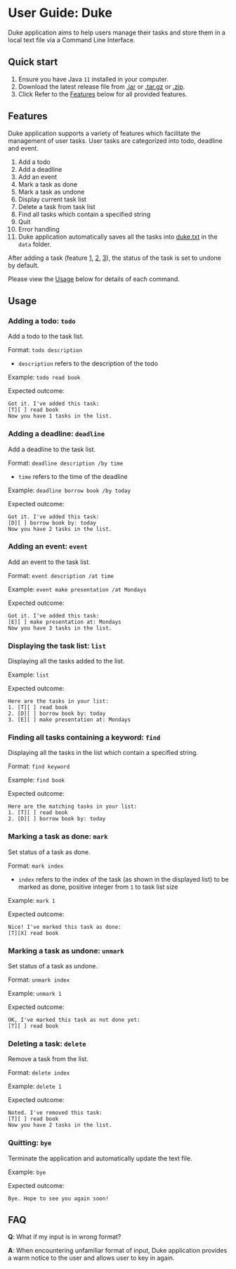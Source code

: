 # User Guide: Duke
Duke application aims to help users manage their tasks and store them in a local
 text file via a Command Line Interface.

## Quick start
1. Ensure you have Java `11` installed in your computer.
2. Download the latest release file from [.jar](https://github.com/wang1351/ip/releases/download/A-Jar/ip.jar) or [.tar.gz](https://github.com/wang1351/ip/archive/refs/tags/A-Jar.tar.gz) or [.zip](https://github.com/wang1351/ip/archive/refs/tags/A-Jar.zip).
3. Click
Refer to the [Features]() below for all provided features.

## Features 
Duke application supports a variety of features which facilitate the management of user tasks. User tasks are categorized
into todo, deadline and event.
1. Add a todo
2. Add a deadline
3. Add an event
4. Mark a task as done
5. Mark a task as undone
6. Display current task list
7. Delete a task from task list
8. Find all tasks which contain a specified string
9. Quit
10. Error handling
11. Duke application automatically saves all the tasks into [duke.txt](../data/duke.txt) in the `data` folder.

After adding a task (feature [1](), [2](), [3]()), the status of the task is set to undone by default.

Please view the [Usage]() below for details of each command.

## Usage

### Adding a todo: `todo` 
Add a todo to the task list.

Format: `todo description`

- `description` refers to the description of the todo 

Example: `todo read book`

Expected outcome:


```
Got it. I've added this task: 
[T][ ] read book
Now you have 1 tasks in the list.
```

### Adding a deadline: `deadline` 
Add a deadline to the task list.

Format: `deadline description /by time`

- `time` refers to the time of the deadline 

Example: `deadline borrow book /by today`

Expected outcome:


```
Got it. I've added this task: 
[D][ ] borrow book by: today
Now you have 2 tasks in the list.
```

### Adding an event: `event` 
Add an event to the task list.

Format: `event description /at time`

Example: `event make presentation /at Mondays`

Expected outcome:


```
Got it. I've added this task: 
[E][ ] make presentation at: Mondays
Now you have 3 tasks in the list.
```

### Displaying the task list: `list` 
Displaying all the tasks added to the list.

Example: `list`

Expected outcome:


```
Here are the tasks in your list:
1. [T][ ] read book
2. [D][ ] borrow book by: today
3. [E][ ] make presentation at: Mondays
```

### Finding all tasks containing a keyword: `find` 
Displaying all the tasks in the list which contain a specified string.

Format: `find keyword`
 
Example: `find book`

Expected outcome:


```
Here are the matching tasks in your list:
1. [T][ ] read book
2. [D][ ] borrow book by: today
```

### Marking a task as done: `mark` 
Set status of a task as done.

Format: `mark index`

- `index` refers to the index of the task (as shown in the displayed list) to be marked as done, positive integer from `1` to task list size

Example: `mark 1`

Expected outcome:

```
Nice! I've marked this task as done:
[T][X] read book
```

### Marking a task as undone: `unmark` 
Set status of a task as undone.

Format: `unmark index`

Example: `unmark 1`

Expected outcome:

```
OK, I've marked this task as not done yet:
[T][ ] read book
```

### Deleting a task: `delete` 
Remove a task from the list.

Format: `delete index`

Example: `delete 1`

Expected outcome:

```
Noted. I've removed this task:
[T][ ] read book
Now you have 2 tasks in the list.
``` 
### Quitting: `bye` 
Terminate the application and automatically update the text file.

Example: `bye`

Expected outcome:
```
Bye. Hope to see you again soon!
```



## FAQ
**Q**: What if my input is in wrong format?

**A**: When encountering unfamiliar format of input, Duke application provides a warm notice to the user
and allows user to key in again.
